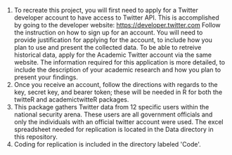 1. To recreate this project, you will first need to apply for a Twitter developer account to have access to Twitter API. This is accomplished by going to the developer website: https://developer.twitter.com Follow the instruction on how to sign up for an account. You will need to provide justification for applying for the account, to include how you plan to use and present the collected data. To be able to retreive historical data, apply for the Academic Twitter account via the same website. The information required for this application is more detailed, to include the description of your academic research and how you plan to present your findings. 
2. Once you receive an account, follow the directions with regards to the key, secret key, and bearer token; these will be needed in R for both the twitteR and academictwitteR packages.
3. This package gathers Twitter data from 12 specific users within the national security arena. These users are all government officials and only the individuals with an official twitter account were used. The excel spreadsheet needed for replication is located in the Data directory in this repository.
4. Coding for replication is included in the directory labeled 'Code'. 

